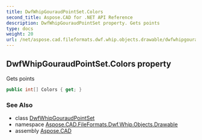 ```yaml
---
title: DwfWhipGouraudPointSet.Colors
second_title: Aspose.CAD for .NET API Reference
description: DwfWhipGouraudPointSet property. Gets points
type: docs
weight: 20
url: /net/aspose.cad.fileformats.dwf.whip.objects.drawable/dwfwhipgouraudpointset/colors/
---
```

## DwfWhipGouraudPointSet.Colors property

Gets points

```csharp
public int[] Colors { get; }
```

### See Also

* class [DwfWhipGouraudPointSet](../)
* namespace [Aspose.CAD.FileFormats.Dwf.Whip.Objects.Drawable](../../dwfwhipgouraudpointset/)
* assembly [Aspose.CAD](../../../)


